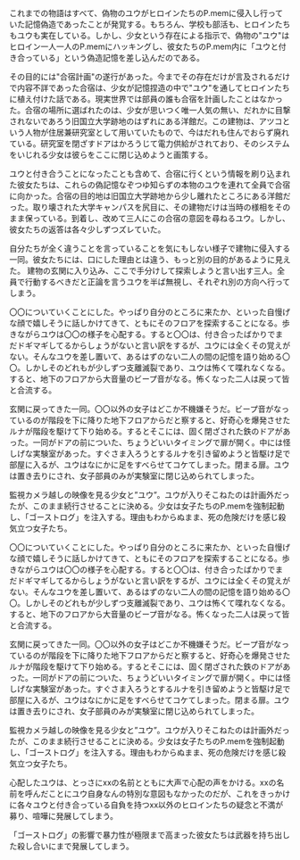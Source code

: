 これまでの物語はすべて、偽物のユウがヒロインたちのP.memに侵入し行っていた記憶偽造であったことが発覚する。もちろん、学校も部活も、ヒロインたちもユウも実在している。しかし、少女という存在による指示で、偽物の"ユウ"はヒロイン一人一人のP.memにハッキングし、彼女たちのP.mem内に「ユウと付き合っている」という偽造記憶を差し込んだのである。

その目的には"合宿計画"の遂行があった。今までその存在だけが言及されるだけで内容不詳であった合宿は、少女が記憶捏造の中で"ユウ"を通してヒロインたちに植え付けた話である。現実世界では部員の誰も合宿を計画したことはなかった。合宿の場所に選ばれたのは、少女が思いつく唯一人気の無い、だれかに目撃されないであろう旧国立大学跡地のはずれにある洋館だ。この建物は、アツコという人物が住居兼研究室として用いていたもので、今はだれも住んでおらず廃れている。研究室を閉ざすドアはかろうじて電力供給がされており、そのシステムをいじれる少女は彼らをここに閉じ込めようと画策する。

ユウと付き合うことになったことも含めて、合宿に行くという情報を刷り込まれた彼女たちは、これらの偽記憶なぞつゆ知らずの本物のユウを連れて全員で合宿に向かった。合宿の目的地は旧国立大学跡地から少し離れたところにある洋館だった。取り壊された大学キャンパスを尻目に、その建物だけは当時の様相をそのまま保っている。到着し、改めて三人にこの合宿の意図を尋ねるユウ。しかし、彼女たちの返答は各々少しずつズレていた。  

自分たちが全く違うことを言っていることを気にもしない様子で建物に侵入する一同。彼女たちには、口にした理由とは違う、もっと別の目的があるように見えた。  建物の玄関に入り込み、ここで手分けして探索しようと言い出す三人。全員で行動するべきだと正論を言うユウを半ば無視し、それぞれ別の方向へ行ってしまう。  

〇〇についていくことにした。やっぱり自分のところに来たか、といった自慢げな顔で嬉しそうに話しかけてきて、ともにそのフロアを探索することになる。歩きながらユウは〇〇の様子を心配する。すると〇〇は、付き合ったばかりでまだドギマギしてるからしょうがないと言い訳をするが、ユウには全くその覚えがない。そんなユウを差し置いて、あるはずのない二人の間の記憶を語り始める〇〇。しかしそのどれもが少しずつ支離滅裂であり、ユウは怖くて喋れなくなる。  
すると、地下のフロアから大音量のビープ音がなる。怖くなった二人は戻って皆と合流する。

玄関に戻ってきた一同。〇〇以外の女子はどこか不機嫌そうだ。ビープ音がなっているのが階段を下に降りた地下フロアからだと察すると、好奇心を爆発させたルナが階段を駆けて下り始める。するとそこには、固く閉ざされた鉄のドアがあった。一同がドアの前についた、ちょうどいいタイミングで扉が開く。中には怪しげな実験室があった。すぐさま入ろうとするルナを引き留めようと皆駆け足で部屋に入るが、ユウはなにかに足をすべらせてコケてしまった。閉まる扉。ユウは置き去りにされ、女子部員のみが実験室に閉じ込められてしまった。

監視カメラ越しの映像を見る少女と”ユウ”。ユウが入りそこねたのは計画外だったが、このまま続行させることに決める。少女は女子たちのP.memを強制起動し、「ゴーストログ」を注入する。理由もわからぬまま、死の危険だけを感じ殺気立つ女子たち。

〇〇についていくことにした。やっぱり自分のところに来たか、といった自慢げな顔で嬉しそうに話しかけてきて、ともにそのフロアを探索することになる。歩きながらユウは〇〇の様子を心配する。すると〇〇は、付き合ったばかりでまだドギマギしてるからしょうがないと言い訳をするが、ユウには全くその覚えがない。そんなユウを差し置いて、あるはずのない二人の間の記憶を語り始める〇〇。しかしそのどれもが少しずつ支離滅裂であり、ユウは怖くて喋れなくなる。  
すると、地下のフロアから大音量のビープ音がなる。怖くなった二人は戻って皆と合流する。

玄関に戻ってきた一同。〇〇以外の女子はどこか不機嫌そうだ。ビープ音がなっているのが階段を下に降りた地下フロアからだと察すると、好奇心を爆発させたルナが階段を駆けて下り始める。するとそこには、固く閉ざされた鉄のドアがあった。一同がドアの前についた、ちょうどいいタイミングで扉が開く。中には怪しげな実験室があった。すぐさま入ろうとするルナを引き留めようと皆駆け足で部屋に入るが、ユウはなにかに足をすべらせてコケてしまった。閉まる扉。ユウは置き去りにされ、女子部員のみが実験室に閉じ込められてしまった。

監視カメラ越しの映像を見る少女と”ユウ”。ユウが入りそこねたのは計画外だったが、このまま続行させることに決める。少女は女子たちのP.memを強制起動し、「ゴーストログ」を注入する。理由もわからぬまま、死の危険だけを感じ殺気立つ女子たち。

心配したユウは、とっさにxxの名前とともに大声で心配の声をかける。xxの名前を呼んだことにユウ自身なんの特別な意図もなかったのだが、これをきっかけに各々ユウと付き合っている自負を持つxx以外のヒロインたちの疑念と不満が募り、喧嘩に発展してしまう。

「ゴーストログ」の影響で暴力性が極限まで高まった彼女たちは武器を持ち出した殺し合いにまで発展してしまう。